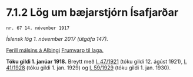 # 7.1.2 Lög um bæjarstjórn Ísafjarðar

`nr. 67 14. nóvember 1917`

_Íslensk lög 1. nóvember 2017 (útgáfa 147)._

[Ferill málsins á Alþingi](https://www.althingi.is/thingstorf/thingmalalistar-eftir-thingum/ferill/?ltg=28&mnr=27)
[Frumvarp til laga.](https://www.althingi.is/altext/28/s/pdf/0027.pdf)

**Tóku gildi 1. janúar 1918.**
Breytt með
[l. 47/1921](https://althingi.is/altext/stjtnr.html#1921047) (tóku gildi 12. ágúst 1921),
[l. 41/1928](https://althingi.is/altext/stjtnr.html#1928041) (tóku gildi 1. jan. 1929) og
[l. 59/1929](https://althingi.is/altext/stjtnr.html#1929059) (tóku gildi 1. jan. 1930).


